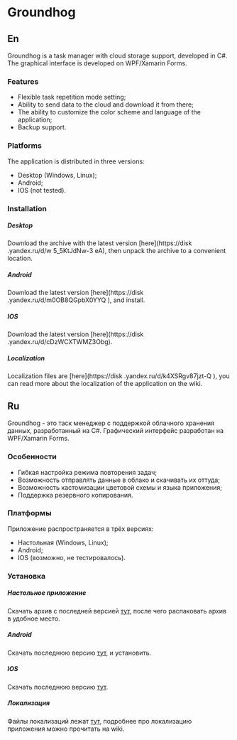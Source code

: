 # Groundhog
## En

Groundhog is a task manager with cloud storage support, developed in C#. The graphical interface is developed on WPF/Xamarin Forms.

### Features

- Flexible task repetition mode setting;
- Ability to send data to the cloud and download it from there;
- The ability to customize the color scheme and language of the application;
- Backup support.

### Platforms

The application is distributed in three versions:
- Desktop (Windows, Linux);
- Android;
- IOS (not tested).

### Installation

##### Desktop

Download the archive with the latest version [here](https://disk .yandex.ru/d/w 5_5KtJdNw-3 eA), then unpack the archive to a convenient location.

##### Android

Download the latest version [here](https://disk .yandex.ru/d/m0OB8QGpbX0YYQ ), and install.

##### IOS

Download the latest version [here](https://disk .yandex.ru/d/cDzWCXTWMZ3Obg).

##### Localization

Localization files are [here](https://disk .yandex.ru/d/k4XSRgv87jzt-Q ), you can read more about the localization of the application on the wiki.

## Ru

Groundhog - это таск менеджер с поддержкой облачного хранения данных, разработанный на C#. Графический интерфейс разработан на WPF/Xamarin Forms.

### Особенности

- Гибкая настройка режима повторения задач;
- Возможность отправлять данные в облако и скачивать их оттуда;
- Возможность кастомизации цветовой схемы и языка приложения;
- Поддержка резервного копирования.

### Платформы

Приложение распространяется в трёх версиях:
- Настольная (Windows, Linux);
- Android;
- IOS (возможно, не тестировалось).

### Установка

##### Настольное приложение

Скачать архив с последней версией [тут](https://disk.yandex.ru/d/w5_5KtJdNw-3eA), после чего распаковать архив в удобное место.

##### Android

Скачать последнюю версию [тут](https://disk.yandex.ru/d/m0OB8QGpbX0YYQ), и установить.

##### IOS

Скачать последнюю версию [тут](https://disk.yandex.ru/d/cDzWCXTWMZ3Obg).

##### Локализация

Файлы локализаций лежат [тут](https://disk.yandex.ru/d/k4XSRgv87jzt-Q), подробнее про локализацию приложения можно прочитать на wiki.
